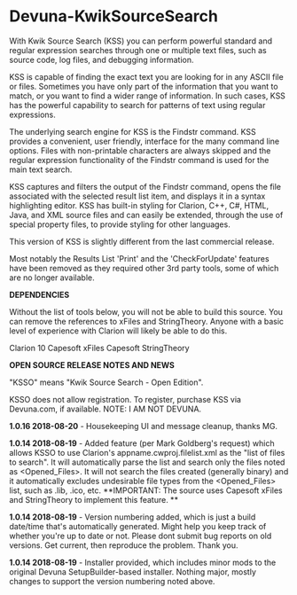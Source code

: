 # Devuna-KwikSourceSearch #

With Kwik Source Search (KSS) you can perform powerful standard and regular expression searches through one or multiple text files, such as source code, log files, and debugging information.

KSS is capable of finding the exact text you are looking for in any ASCII file or files. Sometimes you have only part of the information that you want to match, or you want to find a wider range of information. In such cases, KSS has the powerful capability to search for patterns of text using regular expressions.

The underlying search engine for KSS is the Findstr command. KSS provides a convenient, user friendly, interface for the many command line options. Files with non-printable characters are always skipped and the regular expression functionality of the Findstr command is used for the main text search.

KSS captures and filters the output of the Findstr command, opens the file associated with the selected result list item, and displays it in a syntax highlighting editor. KSS has built-in styling for Clarion, C++, C#, HTML, Java, and XML source files and can easily be extended, through the use of special property files, to provide styling for other languages.


This version of KSS is slightly different from the last commercial release.

Most notably the Results List 'Print' and the 'CheckForUpdate' features have been removed as they required other 3rd party tools, some of which are no longer available.

**DEPENDENCIES**

Without the list of tools below, you will not be able to build this source. You can remove the references to xFiles and StringTheory. Anyone with a basic level of experience with Clarion will likely be able to do this. 

Clarion 10
Capesoft xFiles
Capesoft StringTheory


**OPEN SOURCE RELEASE NOTES AND NEWS**

"KSSO" means "Kwik Source Search - Open Edition". 

KSSO does not allow registration. To register, purchase KSS via Devuna.com, if available. NOTE: I AM NOT DEVUNA. 

**1.0.16 2018-08-20** - Housekeeping UI and message cleanup, thanks MG. 

**1.0.14 2018-08-19** - Added feature (per Mark Goldberg's request) which allows KSSO to use Clarion's appname.cwproj.filelist.xml as the "list of files to search". It will automatically parse the list and search only the files noted as <Opened_Files>. It will not search the files created (generally binary) and it automatically excludes undesirable file types from the <Opened_Files> list, such as .lib, .ico, etc. **IMPORTANT: The source uses Capesoft xFiles and StringTheory to implement this feature. **

**1.0.14 2018-08-19** - Version numbering added, which is just a build date/time that's automatically generated. Might help you keep track of whether you're up to date or not. Please dont submit bug reports on old versions. Get current, then reproduce the problem. Thank you.

**1.0.14 2018-08-19** - Installer provided, which includes minor mods to the original Devuna SetupBuilder-based installer. Nothing major, mostly changes to support the version numbering noted above. 
